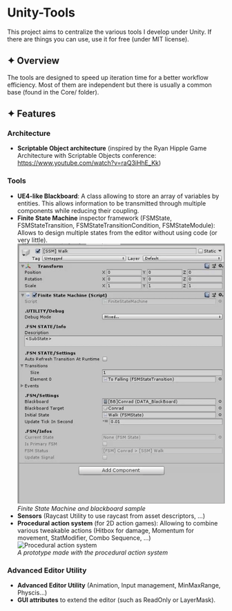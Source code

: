 # Unity-Tools
This project aims to centralize the various tools I develop under Unity. 
If there are things you can use, use it for free (under MIT license).

## ✦ Overview
The tools are designed to speed up iteration time for a better workflow efficiency. Most of them are independent but there is usually a common base (found in the Core/ folder). 

## ✦ Features

###  Architecture
* **Scriptable Object architecture** (inspired by the Ryan Hipple Game Architecture with Scriptable Objects conference: https://www.youtube.com/watch?v=raQ3iHhE_Kk)

### Tools
* **UE4-like Blackboard**: A class allowing to store an array of variables by entities. This allows information to be transmitted through multiple components while reducing their coupling.
* **Finite State Machine** inspector framework (FSMState, FSMStateTransition, FSMStateTransitionCondition, FSMStateModule):
Allows to design multiple states from the editor without using code (or very little).                                     
![overview-demo](github/fsm-bb-sample.gif)                                                              
*Finite State Machine and blackboard sample*
* **Sensors** (Raycast Utility to use raycast from asset descriptors, ...)
* **Procedural action system** (for 2D action games): Allowing to combine various tweakable actions (Hitbox for damage, Momentum for movement, StatModifier, Combo Sequence, ...)                                                               
![Procedural action system](github/procedural-action-system.gif)                                          
*A prototype made with the procedural action system*

### Advanced Editor Utility
* **Advanced Editor Utility** (Animation, Input management, MinMaxRange, Physcis...)
* **GUI attributes** to extend the editor (such as ReadOnly or LayerMask).

